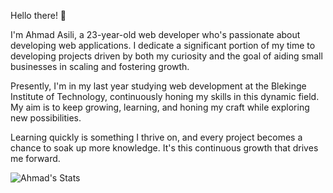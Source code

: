 Hello there! 👋

I'm Ahmad Asili, a 23-year-old web developer who's passionate about developing web applications. I dedicate a significant portion of my time to developing projects driven by both my curiosity and the goal of aiding small businesses in scaling and fostering growth.

Presently, I'm in my last year studying web development at the Blekinge Institute of Technology, continuously honing my skills in this dynamic field. My aim is to keep growing, learning, and honing my craft while exploring new possibilities.

Learning quickly is something I thrive on, and every project becomes a chance to soak up more knowledge. It's this continuous growth that drives me forward.

![Ahmad's Stats](https://github-readme-stats.vercel.app/api?username=asili2001&count_private=true&show_icons=true&include_all_commits=true&hide_border=true&count_private=true&theme=radical&bg_color=00000000)
